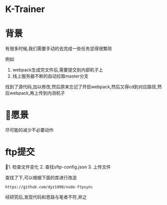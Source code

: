 # K-Trainer

# 背景

有很多时候,我们需要手动的去完成一些任务显得很繁琐

例如

1. webpack生成完文件后,需要提交到内部机子上
2. 线上服务器不断的自动拉取master分支

找到了源代码,加以修改,然后原来忘记了开启webpack,然后又得cd到对应路径,然后webpack,再上传到内测机子

# 愿景

尽可能的减少不必要动作

# ftp提交

1. 检查文件变化
2. 查找sftp-config.json
3. 上传文件

查找了下,可以根据下面的库进行改造

`https://github.com/dyz1990/node-ftpsync`

经研究后,发现代码和思路与笔者不符,弃之



